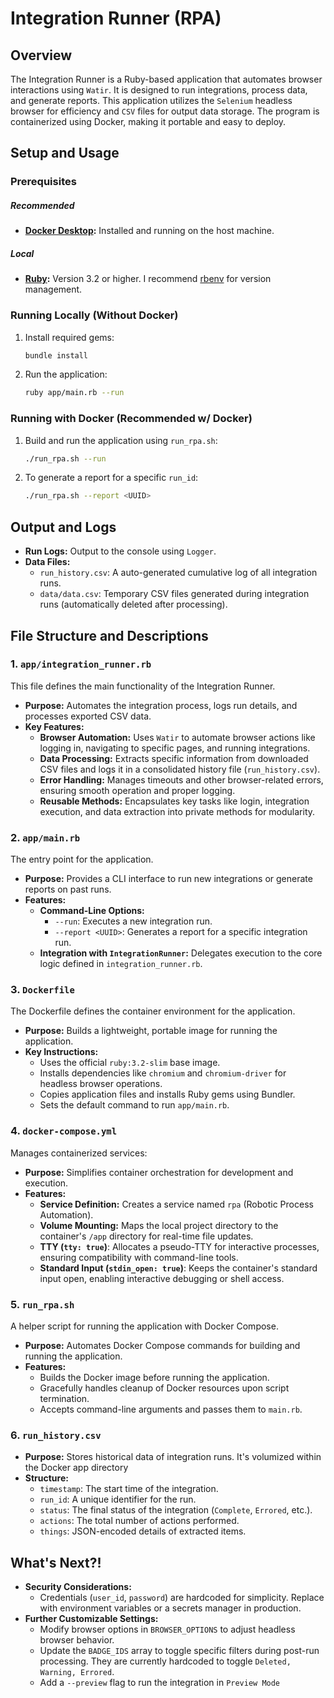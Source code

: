 # Integration Runner (RPA)

## Overview

The Integration Runner is a Ruby-based application that automates browser interactions using `Watir`. It is designed to run integrations, process data, and generate reports. This application utilizes the `Selenium` headless browser for efficiency and `CSV` files for output data storage. The program is containerized using Docker, making it portable and easy to deploy.

## Setup and Usage

### Prerequisites

##### Recommended
- **[Docker Desktop](https://www.docker.com/products/docker-desktop/):** Installed and running on the host machine.

##### Local 
- **[Ruby](https://www.ruby-lang.org/en/documentation/installation/):** Version 3.2 or higher. I recommend [rbenv](https://github.com/rbenv/rbenv#readme) for version management.

### Running Locally (Without Docker)

1. Install required gems:
   ```bash
   bundle install
   ```
2. Run the application:
   ```bash
   ruby app/main.rb --run
   ```

### Running with Docker (Recommended w/ Docker)

1. Build and run the application using `run_rpa.sh`:
   ```bash
   ./run_rpa.sh --run
   ```
2. To generate a report for a specific `run_id`:
   ```bash
   ./run_rpa.sh --report <UUID>
   ```

## Output and Logs

- **Run Logs:** Output to the console using `Logger`.
- **Data Files:**
  - `run_history.csv`: A auto-generated cumulative log of all integration runs.
  - `data/data.csv`: Temporary CSV files generated during integration runs (automatically deleted after processing).

## File Structure and Descriptions

### 1. `app/integration_runner.rb`

This file defines the main functionality of the Integration Runner.

- **Purpose:** Automates the integration process, logs run details, and processes exported CSV data.
- **Key Features:**
  - **Browser Automation:** Uses `Watir` to automate browser actions like logging in, navigating to specific pages, and running integrations.
  - **Data Processing:** Extracts specific information from downloaded CSV files and logs it in a consolidated history file (`run_history.csv`).
  - **Error Handling:** Manages timeouts and other browser-related errors, ensuring smooth operation and proper logging.
  - **Reusable Methods:** Encapsulates key tasks like login, integration execution, and data extraction into private methods for modularity.

### 2. `app/main.rb`

The entry point for the application.

- **Purpose:** Provides a CLI interface to run new integrations or generate reports on past runs.
- **Features:**
  - **Command-Line Options:**
    - `--run`: Executes a new integration run.
    - `--report <UUID>`: Generates a report for a specific integration run.
  - **Integration with `IntegrationRunner`:** Delegates execution to the core logic defined in `integration_runner.rb`.

### 3. `Dockerfile`

The Dockerfile defines the container environment for the application.

- **Purpose:** Builds a lightweight, portable image for running the application.
- **Key Instructions:**
  - Uses the official `ruby:3.2-slim` base image.
  - Installs dependencies like `chromium` and `chromium-driver` for headless browser operations.
  - Copies application files and installs Ruby gems using Bundler.
  - Sets the default command to run `app/main.rb`.

### 4. **`docker-compose.yml`**
Manages containerized services:
- **Purpose:** Simplifies container orchestration for development and execution.
- **Features:**
  - **Service Definition:** Creates a service named `rpa` (Robotic Process Automation).
  - **Volume Mounting:** Maps the local project directory to the container's `/app` directory for real-time file updates.
  - **TTY (`tty: true`)**: Allocates a pseudo-TTY for interactive processes, ensuring compatibility with command-line tools.
  - **Standard Input (`stdin_open: true`)**: Keeps the container's standard input open, enabling interactive debugging or shell access.

### 5. `run_rpa.sh`

A helper script for running the application with Docker Compose.

- **Purpose:** Automates Docker Compose commands for building and running the application.
- **Features:**
  - Builds the Docker image before running the application.
  - Gracefully handles cleanup of Docker resources upon script termination.
  - Accepts command-line arguments and passes them to `main.rb`.

### 6. `run_history.csv`

- **Purpose:** Stores historical data of integration runs. It's volumized within the Docker app directory
- **Structure:**
  - `timestamp`: The start time of the integration.
  - `run_id`: A unique identifier for the run.
  - `status`: The final status of the integration (`Complete`, `Errored`, etc.).
  - `actions`: The total number of actions performed.
  - `things`: JSON-encoded details of extracted items.

## What's Next?!

- **Security Considerations:**
  - Credentials (`user_id`, `password`) are hardcoded for simplicity. Replace with environment variables or a secrets manager in production.
- **Further Customizable Settings:**
  - Modify browser options in `BROWSER_OPTIONS` to adjust headless browser behavior.
  - Update the `BADGE_IDS` array to toggle specific filters during post-run processing. They are currently hardcoded to toggle `Deleted, Warning, Errored`.
  - Add a `--preview` flag to run the integration in `Preview Mode`
